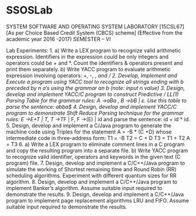 # SSOSLab
SYSTEM SOFTWARE AND OPERATING SYSTEM LABORATORY [15CSL67]
[As per Choice Based Credit System (CBCS) scheme] 
(Effective from the academic year 2016 -2017) 
SEMESTER – VI

Lab Experiments:
1.
a) Write a LEX program to recognize valid arithmetic expression. Identifiers in the expression could be only integers and operators could be + and *. Count the identifiers & operators present and print them separately.
b) Write YACC program to evaluate arithmetic expression involving operators: +, -, *, and /
2. Develop, Implement and Execute a program using YACC tool to recognize all strings ending with b preceded by n a’s using the grammar an b (note: input n value)
3. Design, develop and implement YACC/C program to construct Predictive / LL(1) Parsing Table for the grammar rules: A →aBa , B →bB | ε. Use this table to parse the sentence: abba$
4. Design, develop and implement YACC/C program to demonstrate Shift Reduce Parsing technique for the grammar rules: E →E+T | T, T →T*F | F, F →(E) | id and parse the sentence: id + id * id.
5. Design, develop and implement a C/Java program to generate the machine code using Triples for the statement A = -B * (C +D) whose intermediate code in three-address form:
T1 = -B
T2 = C + D 
T3 = T1 + T2 
A = T3
6. 
a) Write a LEX program to eliminate comment lines in a C program and copy the resulting program into a separate file.
b) Write YACC program to recognize valid identifier, operators and keywords in the given text (C program) file.
7. Design, develop and implement a C/C++/Java program to simulate the working of Shortest remaining time and Round Robin (RR) scheduling algorithms. Experiment with different quantum sizes for RR algorithm.
8. Design, develop and implement a C/C++/Java program to implement Banker’s algorithm. Assume suitable input required to demonstrate the results.
9. Design, develop and implement a C/C++/Java program to implement page replacement algorithms LRU and FIFO. Assume suitable input required to demonstrate the results.
